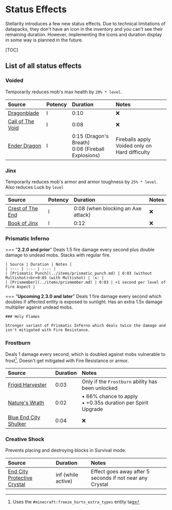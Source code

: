 # Status Effects

Stellarity introduces a few new status effects. Due to technical limitations of datapacks, they don't have an icon in the inventory and you can't see their remaining duration. However, implementing the icons and duration display in some way is planned in the future.

[TOC]

## List of all status effects
### Voided
Temporarily reduces mob's max health by `20% * level`.

| Source | Potency | Duration | Notes |
| :--- | :--- | :--- | :--- |
| [Dragonblade](../items/dragonblade.md) | I | 0:10 | :x: |
| [Call of The Void](../items/call_of_the_void.md) | I | 0:08 | :x: |
| [Ender Dragon](../mobs/bosses/ender_dragon.md) | I | 0:15 (Dragon's Breath)<br>0:06 (Fireball Explosions) | Fireballs apply Voided only on Hard difficulty |

### Jinx
Temporarily reduces mob's armor and armor toughness by `25% * level`. Also reduces Luck by `level`

| Source | Potency | Duration | Notes |
| :--- | :--- | :--- | :--- |
| [Crest of The End](../items/trinkets/crest_of_the_end.md) | I | 0:08 (when blocking an Axe attack) | :x: |
| [Book of Jinx](../items/spellbooks/jinx.md) | I | 0:12 | :x: |

### Prismatic Inferno

=== "**2.2.0 and prior**"
    Deals 1.5 fire damage every second plus double damage to undead mobs. Stacks with regular fire.
    
    | Source | Duration | Notes |
    | :--- | :--- | :--- |
    | [Prismatic Punch](../items/prismatic_punch.md) | 0:03 (without Multishot)<br>0:05 (with Multishot) | :x: |
    | [Prismember](../items/prismember.md) | 0:03 | +1 second per level of Fire Aspect |

=== "**Upcoming 2.3.0 and later**"
    Deals 1 fire damage every second which doubles if affected entity is exposed to sunlight. Has an extra 1.5x damage multiplier against undead mobs.

    ### Holy Flames
    
    Stronger variant of Prismatic Inferno which deals twice the damage and isn't mitigated with Fire Resistance.

### Frostburn
Deals 1 damage every second, which is doubled against mobs vulnerable to frost[^1]. Doesn't get mitigated with Fire Resistance or armor.

| Source | Duration | Notes |
| :--- | :--- | :--- |
| [Frigid Harvester](../items/frigid_harvester.md) | 0:03 | Only if the `Frostburn` ability has been unlocked |
| [Nature's Wrath](../items/spellbooks/natures_wrath.md) | 0:02 | • 66% chance to apply<br>• +0.35s duration per Spirit Upgrade |
| [Blue End City Shulker](../mobs/changes.md#shulker) | 0:04 | :x: |

### Creative Shock
Prevents placing and destroying blocks in Survival mode.

| Source | Duration | Notes |
| :--- | :--- | :--- |
| [End City Protective Crystal](../structures/end_city.md) | inf (while active) | Effect goes away after 5 seconds if not near any Crystal |

[^1]: Uses the `#minecraft:freeze_hurts_extra_types` entity tag
